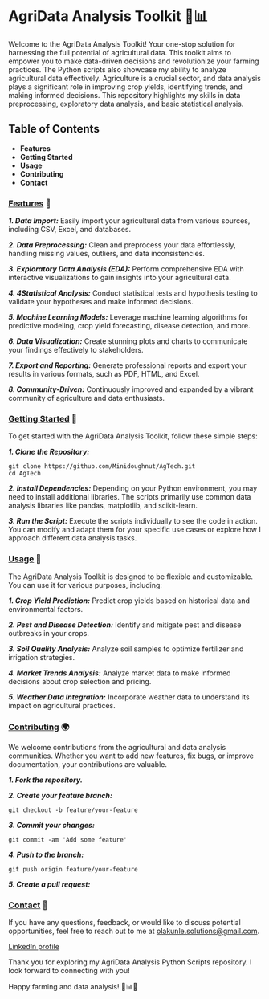 # AgriData Analysis Toolkit 🌾📊
Welcome to the AgriData Analysis Toolkit! Your one-stop solution for harnessing the full potential of agricultural data. This toolkit aims to empower you to make data-driven decisions and revolutionize your farming practices. The Python scripts also showcase my ability to analyze agricultural data effectively. Agriculture is a crucial sector, and data analysis plays a significant role in improving crop yields, identifying trends, and making informed decisions. This repository highlights my skills in data preprocessing, exploratory data analysis, and basic statistical analysis.

## Table of Contents
* **Features**
* **Getting Started**
* **Usage**
* **Contributing**
* **Contact**


### <ins>Features</ins> 🚀
***1. Data Import:*** Easily import your agricultural data from various sources, including CSV, Excel, and databases.

***2. Data Preprocessing:*** Clean and preprocess your data effortlessly, handling missing values, outliers, and data inconsistencies.

***3. Exploratory Data Analysis (EDA):*** Perform comprehensive EDA with interactive visualizations to gain insights into your agricultural data.

***4. 4Statistical Analysis:*** Conduct statistical tests and hypothesis testing to validate your hypotheses and make informed decisions.

***5. Machine Learning Models:*** Leverage machine learning algorithms for predictive modeling, crop yield forecasting, disease detection, and more.

***6. Data Visualization:*** Create stunning plots and charts to communicate your findings effectively to stakeholders.

***7. Export and Reporting:*** Generate professional reports and export your results in various formats, such as PDF, HTML, and Excel.

***8. Community-Driven:*** Continuously improved and expanded by a vibrant community of agriculture and data enthusiasts.


### <ins>Getting Started</ins> 🌱
To get started with the AgriData Analysis Toolkit, follow these simple steps:

***1. Clone the Repository:***
```
git clone https://github.com/Minidoughnut/AgTech.git
cd AgTech
```

***2. Install Dependencies:***
Depending on your Python environment, you may need to install additional libraries. The scripts primarily use common data analysis libraries like pandas, matplotlib, and scikit-learn.

***3. Run the Script:***
Execute the scripts individually to see the code in action. You can modify and adapt them for your specific use cases or explore how I approach different data analysis tasks.


### <ins>Usage</ins> 🌾
The AgriData Analysis Toolkit is designed to be flexible and customizable. You can use it for various purposes, including:

***1. Crop Yield Prediction:*** Predict crop yields based on historical data and environmental factors.

***2. Pest and Disease Detection:*** Identify and mitigate pest and disease outbreaks in your crops.

***3. Soil Quality Analysis:*** Analyze soil samples to optimize fertilizer and irrigation strategies.

***4. Market Trends Analysis:*** Analyze market data to make informed decisions about crop selection and pricing.

***5. Weather Data Integration:*** Incorporate weather data to understand its impact on agricultural practices.


### <ins>Contributing</ins> 🌍
We welcome contributions from the agricultural and data analysis communities. Whether you want to add new features, fix bugs, or improve documentation, your contributions are valuable.

***1. Fork the repository.***

***2. Create your feature branch:***
```
git checkout -b feature/your-feature
```
***3. Commit your changes:*** 
```
git commit -am 'Add some feature'
```
***4. Push to the branch:*** 
```
git push origin feature/your-feature
```
***5. Create a pull request:***

### <ins>Contact</ins> 📧
If you have any questions, feedback, or would like to discuss potential opportunities, feel free to reach out to me at olakunle.solutions@gmail.com. 

[Linkedln profile](https://www.linkedin.com/in/ola4devops/) 


Thank you for exploring my AgriData Analysis Python Scripts repository. I look forward to connecting with you!

Happy farming and data analysis! 🌾📊🚜
